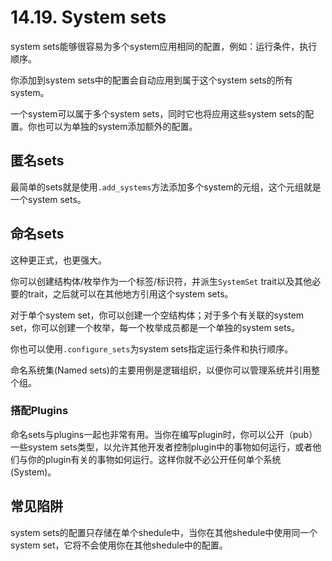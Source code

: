 # 14.19. System sets

system sets能够很容易为多个system应用相同的配置，例如：运行条件，执行顺序。

你添加到system sets中的配置会自动应用到属于这个system sets的所有system。

一个system可以属于多个system sets，同时它也将应用这些system sets的配置。你也可以为单独的system添加额外的配置。


## 匿名sets
最简单的sets就是使用`.add_systems`方法添加多个system的元组，这个元组就是一个system sets。

## 命名sets

这种更正式，也更强大。

你可以创建结构体/枚举作为一个标签/标识符，并派生`SystemSet` trait以及其他必要的trait，之后就可以在其他地方引用这个system sets。

对于单个system set，你可以创建一个空结构体；对于多个有关联的system set，你可以创建一个枚举，每一个枚举成员都是一个单独的system sets。

你也可以使用`.configure_sets`为system sets指定运行条件和执行顺序。

命名系统集(Named sets)的主要用例是逻辑组织，以便你可以管理系统并引用整个组。

### 搭配Plugins

命名sets与plugins一起也非常有用。当你在编写plugin时，你可以公开（pub）一些system sets类型，以允许其他开发者控制plugin中的事物如何运行，或者他们与你的plugin有关的事物如何运行。这样你就不必公开任何单个系统(System)。

## 常见陷阱

system sets的配置只存储在单个shedule中，当你在其他shedule中使用同一个system set，它将不会使用你在其他shedule中的配置。